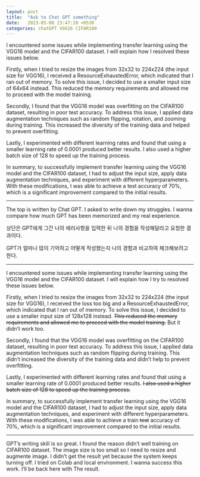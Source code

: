```yaml
---
layout: post
title:  "Ask to Chat GPT something"
date:   2023-05-08 23:47:20 +0530
categories: chatGPT VGG16 CIFAR100
---
```


I encountered some issues while implementing transfer learning using the VGG16 model and the CIFAR100 dataset. I will explain how I resolved these issues below.

Firstly, when I tried to resize the images from 32x32 to 224x224 (the input size for VGG16), I received a ResourceExhaustedError, which indicated that I ran out of memory. To solve this issue, I decided to use a smaller input size of 64x64 instead. This reduced the memory requirements and allowed me to proceed with the model training.

Secondly, I found that the VGG16 model was overfitting on the CIFAR100 dataset, resulting in poor test accuracy. To address this issue, I applied data augmentation techniques such as random flipping, rotation, and zooming during training. This increased the diversity of the training data and helped to prevent overfitting.

Lastly, I experimented with different learning rates and found that using a smaller learning rate of 0.0001 produced better results. I also used a higher batch size of 128 to speed up the training process.

In summary, to successfully implement transfer learning using the VGG16 model and the CIFAR100 dataset, I had to adjust the input size, apply data augmentation techniques, and experiment with different hyperparameters. With these modifications, I was able to achieve a test accuracy of 70%, which is a significant improvement compared to the initial results.

---

The top is written by Chat GPT. I asked to write down my struggles. I wanna compare how much GPT has been memorized and my real experience.

상단은 GPT에게 그간 나의 에러사항을 입력한 뒤 나의 경험을 작성해달라고 요청한 결과이다.

GPT가 얼마나 많이 기억하고 어떻게 작성했는지 나의 경험과 비교하여 체크해보려고 한다.

---

I encountered some issues while implementing transfer learning using the VGG16 model and the CIFAR100 dataset. I will explain how I try to resolved these issues below.

Firstly, when I tried to resize the images from 32x32 to 224x224 (the input size for VGG16), I received the loss too big and a ResourceExhaustedError, which indicated that I ran out of memory. To solve this issue, I decided to use a smaller input size of 128x128 instead. ~~This reduced the memory requirements and allowed me to proceed with the model training.~~ But it didn’t work too.

Secondly, I found that the VGG16 model was overfitting on the CIFAR100 dataset, resulting in poor test accuracy. To address this issue, I applied data augmentation techniques such as random flipping during training. This didn’t increased the diversity of the training data and didn’t help to prevent overfitting.

Lastly, I experimented with different learning rates and found that using a smaller learning rate of 0.0001 produced better results. ~~I also used a higher batch size of 128 to speed up the training process.~~

In summary, to successfully implement transfer learning using the VGG16 model and the CIFAR100 dataset, I had to adjust the input size, apply data augmentation techniques, and experiment with different hyperparameters. With these modifications, I was able to achieve a train ~~test~~ accuracy of 70%, which is a significant improvement compared to the initial results.

---

GPT’s writing skill is so great. I found the reason didn’t well training on CIFAR100 dataset. The image size is too small so I need to resize and augmente image. I didn’t get the result yet because the system keeps turning off. I tried on Colab and local environment. I wanna success this work. I’ll be back here with The result.
